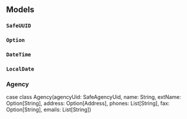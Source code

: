 ## Models

### `SafeUUID`

### `Option`

### `DateTime`

### `LocalDate`

### Agency

case class Agency(agencyUid: SafeAgencyUid,
                     name: String,
                     extName: Option[String],
                     address: Option[Address],
                     phones: List[String],
                     fax: Option[String],
                     emails: List[String])
